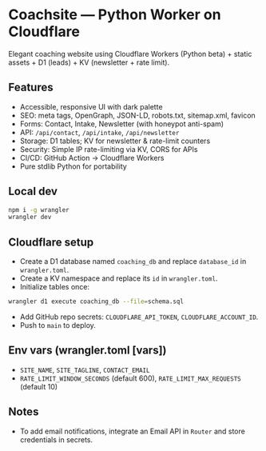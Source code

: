 # Coachsite — Python Worker on Cloudflare
Elegant coaching website using Cloudflare Workers (Python beta) + static assets + D1 (leads) + KV (newsletter + rate limit).

## Features
- Accessible, responsive UI with dark palette
- SEO: meta tags, OpenGraph, JSON-LD, robots.txt, sitemap.xml, favicon
- Forms: Contact, Intake, Newsletter (with honeypot anti-spam)
- API: `/api/contact`, `/api/intake`, `/api/newsletter`
- Storage: D1 tables; KV for newsletter & rate-limit counters
- Security: Simple IP rate-limiting via KV, CORS for APIs
- CI/CD: GitHub Action -> Cloudflare Workers
- Pure stdlib Python for portability

## Local dev
```bash
npm i -g wrangler
wrangler dev
```

## Cloudflare setup
- Create a D1 database named `coaching_db` and replace `database_id` in `wrangler.toml`.
- Create a KV namespace and replace its `id` in `wrangler.toml`.
- Initialize tables once:
```bash
wrangler d1 execute coaching_db --file=schema.sql
```
- Add GitHub repo secrets: `CLOUDFLARE_API_TOKEN`, `CLOUDFLARE_ACCOUNT_ID`.
- Push to `main` to deploy.

## Env vars (wrangler.toml [vars])
- `SITE_NAME`, `SITE_TAGLINE`, `CONTACT_EMAIL`
- `RATE_LIMIT_WINDOW_SECONDS` (default 600), `RATE_LIMIT_MAX_REQUESTS` (default 10)

## Notes
- To add email notifications, integrate an Email API in `Router` and store credentials in secrets.
